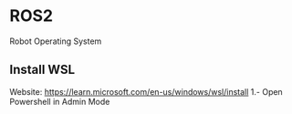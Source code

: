 # ROS2
Robot Operating System
## Install WSL
Website: https://learn.microsoft.com/en-us/windows/wsl/install
1.- Open Powershell in Admin Mode
